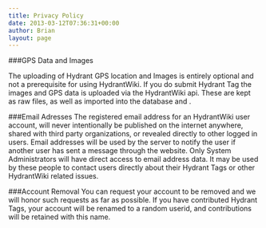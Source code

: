 ```yaml
---
title: Privacy Policy
date: 2013-03-12T07:36:31+00:00
author: Brian
layout: page
---
```


###GPS Data and Images

The uploading of Hydrant GPS location and Images is entirely optional and not a prerequisite for using HydrantWiki. If you do submit Hydrant Tag the images and GPS data is uploaded via the HydrantWiki api. These are kept as raw files, as well as imported into the database and . 

###Email Adresses
The registered email address for an HydrantWiki user account, will never intentionally be published on the internet anywhere, shared with third party organizations, or revealed directly to other logged in users. Email addresses will be used by the server to notify the user if another user has sent a message through the website. Only System Administrators will have direct access to email address data. It may be used by these people to contact users directly about their Hydrant Tags or other HydrantWiki related issues.

###Account Removal
You can request your account to be removed and we will honor such requests as far as possible.  If you have contributed Hydrant Tags, your account will be renamed to a random userid, and contributions will be retained with this name.